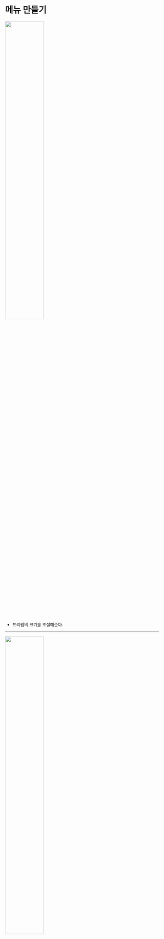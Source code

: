 메뉴 만들기
=======================
<img src="https://github.com/isp829/3dunitymulty/blob/master/images/lecture3/lecture3-5/3-5-1.PNG" width="50%">  

* 프리펩의 크기를 조절해준다.  

-------------------------------------------------------------   
<img src="https://github.com/isp829/3dunitymulty/blob/master/images/lecture3/lecture3-5/3-5-2.PNG" width="50%">  
<img src="https://github.com/isp829/3dunitymulty/blob/master/images/lecture3/lecture3-5/3-5-3.PNG" width="50%">  
<img src="https://github.com/isp829/3dunitymulty/blob/master/images/lecture3/lecture3-5/3-5-4.PNG" width="50%">  
<img src="https://github.com/isp829/3dunitymulty/blob/master/images/lecture3/lecture3-5/3-5-5.PNG" width="50%">  
<img src="https://github.com/isp829/3dunitymulty/blob/master/images/lecture3/lecture3-5/3-5-6.PNG" width="50%">  
<img src="https://github.com/isp829/3dunitymulty/blob/master/images/lecture3/lecture3-5/3-5-7.PNG" width="50%">    

* launcher스크립트를 열어서 코드들을 수정해준다.
* launcher를 메서드화 시켜주고 방이름표들을 만들어주고 누르면 이동하도록 만들자. 

-------------------------------------------------------------   
```
using System.Collections;
using System.Collections.Generic;
using UnityEngine;
using Photon.Pun;//포톤 기능 사용
using TMPro;//텍스트 메쉬 프로 기능 사용
using Photon.Realtime;

public class Launcher : MonoBehaviourPunCallbacks//다른 포톤 반응 받아들이기
{
    public static Launcher Instance;//Launcher스크립트를 메서드로 사용하기 위해 선언

    [SerializeField] TMP_InputField roomNameInputField;
    [SerializeField] TMP_Text errorText;
    [SerializeField] TMP_Text roomNameText;
    [SerializeField] Transform roomListContent;
    [SerializeField] GameObject roomListItemPrefab;

    void Awake()
    {
        Instance = this;//메서드로 사용
    }
    void Start()
    {
        Debug.Log("Connecting to Master");
        PhotonNetwork.ConnectUsingSettings();//설정한 포톤 서버에 때라 마스터 서버에 연결
    }

    public override void OnConnectedToMaster()//마스터서버에 연결시 작동됨
    {
        Debug.Log("Connected to Master");
        PhotonNetwork.JoinLobby();//마스터 서버 연결시 로비로 연결
    }

    public override void OnJoinedLobby()//로비에 연결시 작동
    {
        MenuManager.Instance.OpenMenu("title");//로비에 들어오면 타이틀 메뉴 키기
        Debug.Log("Joined Lobby");
    }
    public void CreateRoom()//방만들기
    {
        if (string.IsNullOrEmpty(roomNameInputField.text))
        {
            return;//방 이름이 빈값이면 방 안만들어짐
        }
        PhotonNetwork.CreateRoom(roomNameInputField.text);//포톤 네트워크기능으로 roomNameInputField.text의 이름으로 방을 만든다.
        MenuManager.Instance.OpenMenu("loading");//로딩창 열기
    }

    public override void OnJoinedRoom()//방에 들어갔을때 작동
    {
        MenuManager.Instance.OpenMenu("room");//룸 메뉴 열기
        roomNameText.text = PhotonNetwork.CurrentRoom.Name;//들어간 방 이름표시
    }

    public override void OnCreateRoomFailed(short returnCode, string message)//방 만들기 실패시 작동
    {
        errorText.text = "Room Creation Failed: " + message;
        MenuManager.Instance.OpenMenu("error");//에러 메뉴 열기
    }

    public void LeaveRoom()
    {
        PhotonNetwork.LeaveRoom();//방떠나기 포톤 네트워크 기능
        MenuManager.Instance.OpenMenu("loading");//로딩창 열기
    }

    public void JoinRoom(RoomInfo info)
    {
        PhotonNetwork.JoinRoom(info.Name);//포톤 네트워크의 JoinRoom기능 해당이름을 가진 방으로 접속한다. 
        MenuManager.Instance.OpenMenu("loading");//로딩창 열기
    }

    public override void OnLeftRoom()//방을 떠나면 호출
    {
        MenuManager.Instance.OpenMenu("title");//방떠나기 성공시 타이틀 메뉴 호출
    }

    public override void OnRoomListUpdate(List<RoomInfo> roomList)//포톤의 룸 리스트 기능
    {
        foreach (Transform trans in roomListContent)//존재하는 모든 roomListContent
        {
            Destroy(trans.gameObject);//룸리스트 업데이트가 될때마다 싹지우기
        }
        for (int i = 0; i < roomList.Count; i++)//방갯수만큼 반복
        {
            Instantiate(roomListItemPrefab, roomListContent).GetComponent<RoomListItem>().SetUp(roomList[i]);
            //instantiate로 prefab을 roomListContent위치에 만들어주고 그 프리펩은 i번째 룸리스트가 된다. 
        }
    }
}

```

* 수정한 launcher스크립트의 전문이다. 

----------------------------
<img src="https://github.com/isp829/3dunitymulty/blob/master/images/lecture3/lecture3-5/3-5-8.PNG" width="50%">  

* Room List Item 스크립트를 만들어주자. 

-------------------------------------------------------------   
<img src="https://github.com/isp829/3dunitymulty/blob/master/images/lecture3/lecture3-5/3-5-9.PNG" width="50%">  

* 이름을 받아서 특정 방이름을 가진 방을 만들도록 코드를 짜주자. 

-------------------------------------------------------------   
<img src="https://github.com/isp829/3dunitymulty/blob/master/images/lecture3/lecture3-5/3-5-10.PNG" width="50%">  
<img src="https://github.com/isp829/3dunitymulty/blob/master/images/lecture3/lecture3-5/3-5-11.PNG" width="50%">  

* Room List Button의 프리펩으로가서 Room List Item 스크립트를 넣어주고 요소들을 넣어주자.  

-------------------------------------------------------------   
<img src="https://github.com/isp829/3dunitymulty/blob/master/images/lecture3/lecture3-5/3-5-12.PNG" width="50%">  
<img src="https://github.com/isp829/3dunitymulty/blob/master/images/lecture3/lecture3-5/3-5-13.PNG" width="50%">  

* 메뉴 스크립트를 find room menu에 넣어주고 canvas에가서 launcher에 추가한 요소들을 다 넣어주자.
* room list item prefab에는 꼭 프리펩을 넣어야된다.

----------------------------------------   
<img src="https://github.com/isp829/3dunitymulty/blob/master/images/lecture3/lecture3-5/3-5-14.PNG" width="50%">  

* 타이틀 메뉴에있는 find room button에 행동을 추가해준다.  

----------------------------------------   
<img src="https://github.com/isp829/3dunitymulty/blob/master/images/lecture3/lecture3-5/3-5-15.PNG" width="50%">  

* 실행해보면 잘된다. 

----------------------------------------   
<img src="https://github.com/isp829/3dunitymulty/blob/master/images/lecture3/lecture3-5/3-5-16.PNG" width="50%">  
<img src="https://github.com/isp829/3dunitymulty/blob/master/images/lecture3/lecture3-5/3-5-17.png" width="50%">  

* 빌드해서 테스트 하기전에 설정을 해주자. 

----------------------------------------   
<img src="https://github.com/isp829/3dunitymulty/blob/master/images/lecture3/lecture3-5/3-5-18.png" width="50%">  
<img src="https://github.com/isp829/3dunitymulty/blob/master/images/lecture3/lecture3-5/3-5-19.png" width="50%">  

* 설정다했으면 빌드해주자.  

----------------------------------------   
<img src="https://github.com/isp829/3dunitymulty/blob/master/images/lecture3/lecture3-5/3-5-20.PNG" width="33%"><img src="https://github.com/isp829/3dunitymulty/blob/master/images/lecture3/lecture3-5/3-5-21.PNG" width="33%"><img src="https://github.com/isp829/3dunitymulty/blob/master/images/lecture3/lecture3-5/3-5-22.PNG" width="33%">  

* 빌드한거랑 프로젝트에서 실행하는거 둘다 실행해보면 한쪽에서 만든방을 다른쪽이 볼 수 있고 참여할 수 있다.  

----------------------------------------   

[목차로](https://github.com/isp829/3dunitymulty/blob/master/README.md)  
[다음](https://github.com/isp829/3dunitymulty/blob/master/lecture/lecture3-6.md)  
-----------------------------

